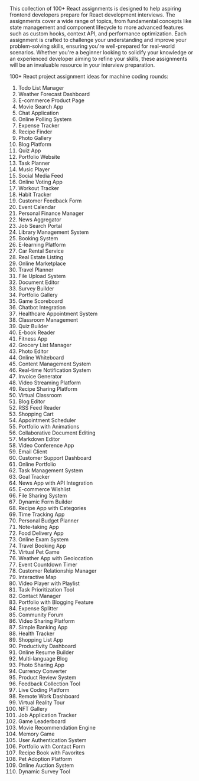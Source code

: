 This collection of 100+ React assignments is designed to help aspiring frontend developers prepare for React development interviews. The assignments cover a wide range of topics, from fundamental concepts like state management and component lifecycle to more advanced features such as custom hooks, context API, and performance optimization. Each assignment is crafted to challenge your understanding and improve your problem-solving skills, ensuring you're well-prepared for real-world scenarios. Whether you're a beginner looking to solidify your knowledge or an experienced developer aiming to refine your skills, these assignments will be an invaluable resource in your interview preparation.

100+ React project assignment ideas for machine coding rounds:

1. Todo List Manager
2. Weather Forecast Dashboard
3. E-commerce Product Page
4. Movie Search App
5. Chat Application
6. Online Polling System
7. Expense Tracker
8. Recipe Finder
9. Photo Gallery
10. Blog Platform
11. Quiz App
12. Portfolio Website
13. Task Planner
14. Music Player
15. Social Media Feed
16. Online Voting App
17. Workout Tracker
18. Habit Tracker
19. Customer Feedback Form
20. Event Calendar
21. Personal Finance Manager
22. News Aggregator
23. Job Search Portal
24. Library Management System
25. Booking System
26. E-learning Platform
27. Car Rental Service
28. Real Estate Listing
29. Online Marketplace
30. Travel Planner
31. File Upload System
32. Document Editor
33. Survey Builder
34. Portfolio Gallery
35. Game Scoreboard
36. Chatbot Integration
37. Healthcare Appointment System
38. Classroom Management
39. Quiz Builder
40. E-book Reader
41. Fitness App
42. Grocery List Manager
43. Photo Editor
44. Online Whiteboard
45. Content Management System
46. Real-time Notification System
47. Invoice Generator
48. Video Streaming Platform
49. Recipe Sharing Platform
50. Virtual Classroom
51. Blog Editor
52. RSS Feed Reader
53. Shopping Cart
54. Appointment Scheduler
55. Portfolio with Animations
56. Collaborative Document Editing
57. Markdown Editor
58. Video Conference App
59. Email Client
60. Customer Support Dashboard
61. Online Portfolio
62. Task Management System
63. Goal Tracker
64. News App with API Integration
65. E-commerce Wishlist
66. File Sharing System
67. Dynamic Form Builder
68. Recipe App with Categories
69. Time Tracking App
70. Personal Budget Planner
71. Note-taking App
72. Food Delivery App
73. Online Exam System
74. Travel Booking App
75. Virtual Pet Game
76. Weather App with Geolocation
77. Event Countdown Timer
78. Customer Relationship Manager
79. Interactive Map
80. Video Player with Playlist
81. Task Prioritization Tool
82. Contact Manager
83. Portfolio with Blogging Feature
84. Expense Splitter
85. Community Forum
86. Video Sharing Platform
87. Simple Banking App
88. Health Tracker
89. Shopping List App
90. Productivity Dashboard
91. Online Resume Builder
92. Multi-language Blog
93. Photo Sharing App
94. Currency Converter
95. Product Review System
96. Feedback Collection Tool
97. Live Coding Platform
98. Remote Work Dashboard
99. Virtual Reality Tour
100. NFT Gallery
101. Job Application Tracker
102. Game Leaderboard
103. Movie Recommendation Engine
104. Memory Game
105. User Authentication System
106. Portfolio with Contact Form
107. Recipe Book with Favorites
108. Pet Adoption Platform
109. Online Auction System
110. Dynamic Survey Tool
